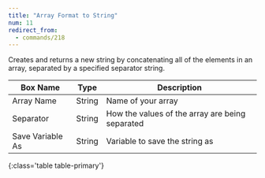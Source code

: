 ```yaml
---
title: "Array Format to String"
num: 11
redirect_from:
  - commands/218
---
```


Creates and returns a new string by concatenating all of the elements in an array, separated by a specified separator string.

| Box Name | Type | Description | 
|-------|--------|--------
|Array Name|String|Name of your array
|Separator|String|How the values of the array are being separated
|Save Variable As|String|Variable to save the string as
{:class='table table-primary'}







